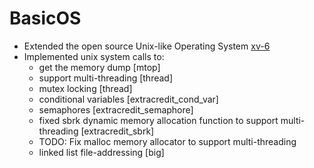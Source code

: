 # BasicOS

- Extended the open source Unix-like Operating System [xv-6](https://github.com/mit-pdos/xv6-public)
- Implemented unix system calls to:
  - get the memory dump [mtop]
  - support multi-threading [thread]
  - mutex locking [thread]
  - conditional variables [extracredit_cond_var]
  - semaphores [extracredit_semaphore]
  - fixed sbrk dynamic memory allocation function to support multi-threading [extracredit_sbrk]
  - TODO: Fix malloc memory allocator to support multi-threading
  - linked list file-addressing [big]

